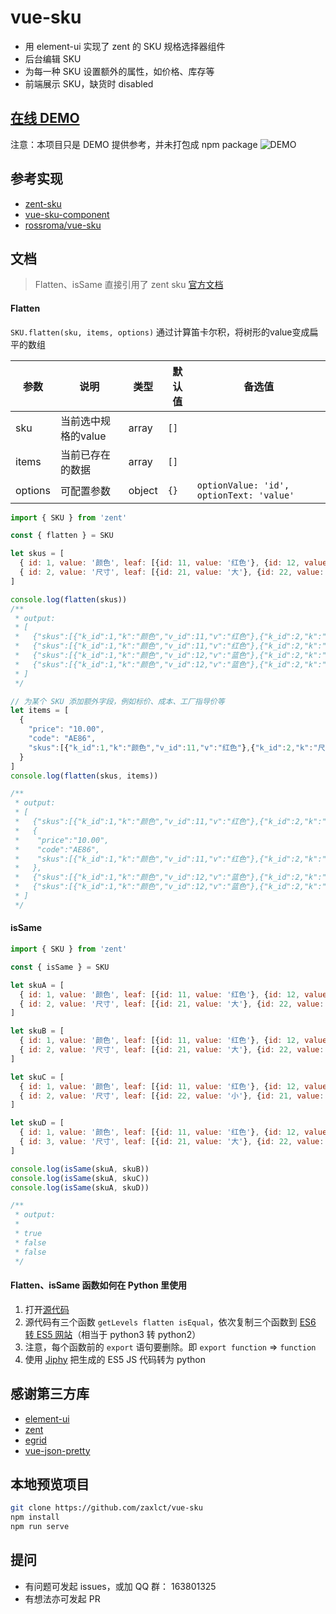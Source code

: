 # vue-sku
- 用 element-ui 实现了 zent 的 SKU 规格选择器组件
- 后台编辑 SKU
- 为每一种 SKU 设置额外的属性，如价格、库存等
- 前端展示 SKU，缺货时 disabled

## [在线 DEMO](https://zaxlct.github.io/vue-sku/)
注意：本项目只是 DEMO 提供参考，并未打包成 npm package
![DEMO](http://furniture-resource.sutot.cn/Jietu20190702-182535@2x.jpg)

## 参考实现
- [zent-sku](https://github.com/zent-contrib/sku)
- [vue-sku-component](https://github.com/wojianishanghaojiugoujia/vue-sku-component)
- [rossroma/vue-sku](https://github.com/rossroma/vue-sku)

## 文档
> Flatten、isSame 直接引用了 zent sku [官方文档](https://youzan.github.io/zent/zh/component/sku)
#### Flatten
`SKU.flatten(sku, items, options)`
通过计算笛卡尔积，将树形的value变成扁平的数组

| 参数 | 说明 | 类型 | 默认值 | 备选值 |
|------|------|------|--------|--------|
| sku | 当前选中规格的value | array | `[]` |  |
| items | 当前已存在的数据 | array | `[]` |  |
| options | 可配置参数 | object | `{}` | `optionValue: 'id', optionText: 'value'` |

```javascript
import { SKU } from 'zent'

const { flatten } = SKU

let skus = [
  { id: 1, value: '颜色', leaf: [{id: 11, value: '红色'}, {id: 12, value: '蓝色'}] },
  { id: 2, value: '尺寸', leaf: [{id: 21, value: '大'}, {id: 22, value: '小'}] }
]

console.log(flatten(skus))
/**
 * output:
 * [
 *   {"skus":[{"k_id":1,"k":"颜色","v_id":11,"v":"红色"},{"k_id":2,"k":"尺寸","v_id":21,"v":"大"}]},
 *   {"skus":[{"k_id":1,"k":"颜色","v_id":11,"v":"红色"},{"k_id":2,"k":"尺寸","v_id":22,"v":"小"}]}
 *   {"skus":[{"k_id":1,"k":"颜色","v_id":12,"v":"蓝色"},{"k_id":2,"k":"尺寸","v_id":21,"v":"大"}]}
 *   {"skus":[{"k_id":1,"k":"颜色","v_id":12,"v":"蓝色"},{"k_id":2,"k":"尺寸","v_id":22,"v":"小"}]}
 * ]
 */

// 为某个 SKU 添加额外字段，例如标价、成本、工厂指导价等
let items = [
  {
    "price": "10.00",
    "code": "AE86",
    "skus":[{"k_id":1,"k":"颜色","v_id":11,"v":"红色"},{"k_id":2,"k":"尺寸","v_id":22,"v":"小"}]
  }
]
console.log(flatten(skus, items))

/**
 * output:
 * [
 *   {"skus":[{"k_id":1,"k":"颜色","v_id":11,"v":"红色"},{"k_id":2,"k":"尺寸","v_id":21,"v":"大"}]},
 *   {
 *    "price":"10.00",
 *    "code":"AE86",
 *    "skus":[{"k_id":1,"k":"颜色","v_id":11,"v":"红色"},{"k_id":2,"k":"尺寸","v_id":22,"v":"小"}]
 *   },
 *   {"skus":[{"k_id":1,"k":"颜色","v_id":12,"v":"蓝色"},{"k_id":2,"k":"尺寸","v_id":21,"v":"大"}]}
 *   {"skus":[{"k_id":1,"k":"颜色","v_id":12,"v":"蓝色"},{"k_id":2,"k":"尺寸","v_id":22,"v":"小"}]}
 * ]
 */
```

#### isSame
```javascript
import { SKU } from 'zent'

const { isSame } = SKU

let skuA = [
  { id: 1, value: '颜色', leaf: [{id: 11, value: '红色'}, {id: 12, value: '蓝色'}] },
  { id: 2, value: '尺寸', leaf: [{id: 21, value: '大'}, {id: 22, value: '小'}] }
]

let skuB = [
  { id: 1, value: '颜色', leaf: [{id: 11, value: '红色'}, {id: 12, value: '蓝色'}] },
  { id: 2, value: '尺寸', leaf: [{id: 21, value: '大'}, {id: 22, value: '小'}] }
]

let skuC = [
  { id: 1, value: '颜色', leaf: [{id: 11, value: '红色'}, {id: 12, value: '蓝色'}] },
  { id: 2, value: '尺寸', leaf: [{id: 22, value: '小'}, {id: 21, value: '大'}] }
]

let skuD = [
  { id: 1, value: '颜色', leaf: [{id: 11, value: '红色'}, {id: 12, value: '蓝色'}] },
  { id: 3, value: '尺寸', leaf: [{id: 21, value: '大'}, {id: 22, value: '小'}] }
]

console.log(isSame(skuA, skuB))
console.log(isSame(skuA, skuC))
console.log(isSame(skuA, skuD))

/**
 * output:
 *
 * true
 * false
 * false
 */
```

#### Flatten、isSame 函数如何在 Python 里使用
1. 打开[源代码](https://gitee.com/zaxlct/number-squares/blob/dev/src/utils/sku/index.js)
2. 源代码有三个函数 `getLevels flatten isEqual`，依次复制三个函数到 [ES6 转 ES5 网站](https://www.babeljs.cn/repl)（相当于 python3 转 python2）
3. 注意，每个函数前的 `export` 语句要删除。即 `export function` => `function`
4. 使用 [Jiphy](https://github.com/timothycrosley/jiphy) 把生成的 ES5 JS 代码转为 python


## 感谢第三方库
- [element-ui](https://github.com/ElemeFE/element)
- [zent](https://github.com/youzan/zent)
- [egrid](https://github.com/kinglisky/egrid)
- [vue-json-pretty](https://github.com/leezng/vue-json-pretty)

## 本地预览项目
```bash
git clone https://github.com/zaxlct/vue-sku
npm install
npm run serve
```

## 提问
- 有问题可发起 issues，或加 QQ 群： 163801325
- 有想法亦可发起 PR
